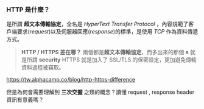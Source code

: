 ###  HTTP 是什麼？ 

是所謂 **超文本傳輸協定**，全名是 *HyperText Transfer Protocol* ，內容規範了客戶端要求(*request*)以及伺服器回應(*response*)的標準，是使用 *TCP* 作為資料傳遞方式。

> **HTTP / HTTPS 差在哪？**
> 兩個都是**超文本傳輸協定**，而多出來的那個 **s** 就是所謂 **security**
HTTPS 就是加入了 SSL/TLS 的保密設定，更加避免傳輸資料過程被竊取。

https://tw.alphacamp.co/blog/http-https-difference


但是為何會需要理解到 **三次交握** 之類的概念？讀懂 request , response header 資訊有意義嗎？